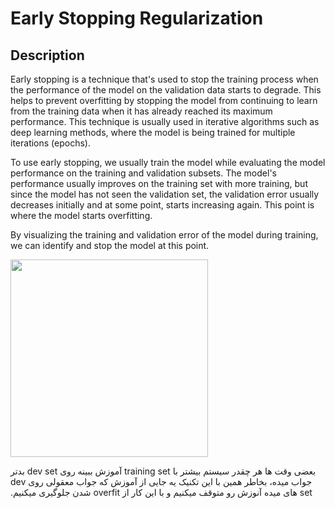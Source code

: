 # Early Stopping Regularization

## Description

Early stopping is a technique that's used to stop the training process when the performance of the model on the validation data starts to degrade. This helps to prevent overfitting by stopping the model from continuing to learn from the training data when it has already reached its maximum performance. This technique is usually used in iterative algorithms such as deep learning methods, where the model is being trained for multiple iterations (epochs).

To use early stopping, we usually train the model while evaluating the model performance on the training and validation subsets. The model's performance usually improves on the training set with more training, but since the model has not seen the validation set, the validation error usually decreases initially and at some point, starts increasing again. This point is where the model starts overfitting.

By visualizing the training and validation error of the model during training, we can identify and stop the model at this point.

<img src="image1.jpg" style="width:3.2899in" />

<span dir="rtl">بعضی وقت ها هر چقدر سیستم بیشتر با training set آموزش ببینه روی dev set بدتر جواب میده، بخاطر همین با این تکنیک یه جایی از آموزش که جواب معقولی روی dev set های میده آنوزش رو متوقف میکنیم و با این کار از overfit شدن جلوگیری میکنیم.</span>
